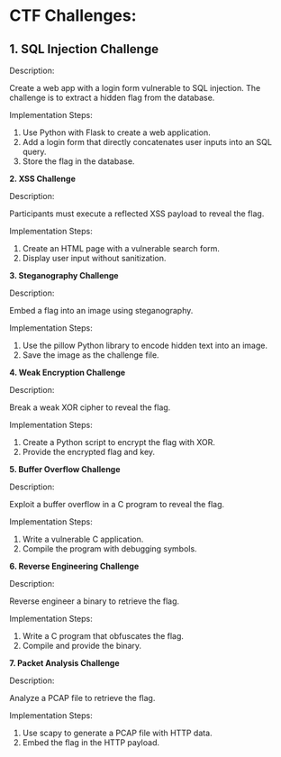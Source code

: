 # CTF Challenges:

## 1. SQL Injection Challenge

Description: 

Create a web app with a login form vulnerable to SQL injection. The challenge is to extract a hidden flag from the database.

Implementation Steps:

1. Use Python with Flask to create a web application.
2. Add a login form that directly concatenates user inputs into an SQL query.
3. Store the flag in the database.


**2. XSS Challenge**

Description: 

Participants must execute a reflected XSS payload to reveal the flag.

Implementation Steps:

1. Create an HTML page with a vulnerable search form.
2. Display user input without sanitization.


**3. Steganography Challenge**

Description: 

Embed a flag into an image using steganography.

Implementation Steps:

1. Use the pillow Python library to encode hidden text into an image.
2. Save the image as the challenge file.


**4. Weak Encryption Challenge**

Description: 

Break a weak XOR cipher to reveal the flag.

Implementation Steps:

1. Create a Python script to encrypt the flag with XOR.
2. Provide the encrypted flag and key.


**5. Buffer Overflow Challenge**

Description: 

Exploit a buffer overflow in a C program to reveal the flag.

Implementation Steps:

1. Write a vulnerable C application.
2. Compile the program with debugging symbols.


**6. Reverse Engineering Challenge**

Description: 

Reverse engineer a binary to retrieve the flag.

Implementation Steps:

1. Write a C program that obfuscates the flag.
2. Compile and provide the binary.


**7. Packet Analysis Challenge**

Description: 

Analyze a PCAP file to retrieve the flag.

Implementation Steps:

1. Use scapy to generate a PCAP file with HTTP data.
2. Embed the flag in the HTTP payload.
